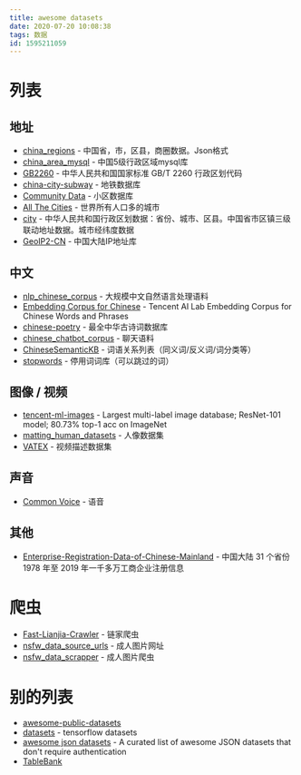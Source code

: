 ```yaml
---
title: awesome datasets
date: 2020-07-20 10:08:38
tags: 数据
id: 1595211059
---
```

# 列表
## 地址
- [china_regions](https://github.com/kzgame/china_regions) - 中国省，市，区县，商圈数据。Json格式
- [china_area_mysql](https://github.com/kakuilan/china_area_mysql) - 中国5级行政区域mysql库
- [GB2260](https://github.com/cn/GB2260) - 中华人民共和国国家标准 GB/T 2260 行政区划代码
- [china-city-subway](https://github.com/Seaony/china-city-subway) - 地铁数据库
- [Community Data](https://github.com/phpxiebin/Community-Data) - 小区数据库
- [All The Cities](https://github.com/zeke/all-the-cities) - 世界所有人口多的城市
- [city](https://github.com/pfinal/city) - 中华人民共和国行政区划数据：省份、城市、区县。中国省市区镇三级联动地址数据。城市经纬度数据
- [GeoIP2-CN](https://github.com/Hackl0us/GeoIP2-CN) - 中国大陆IP地址库

## 中文
- [nlp_chinese_corpus](https://github.com/brightmart/nlp_chinese_corpus) - 大规模中文自然语言处理语料
- [Embedding Corpus for Chinese](https://ai.tencent.com/ailab/nlp/embedding.html) - Tencent AI Lab Embedding Corpus for Chinese Words and Phrases
- [chinese-poetry](https://github.com/chinese-poetry/chinese-poetry) - 最全中华古诗词数据库
- [chinese_chatbot_corpus](https://github.com/codemayq/chinese_chatbot_corpus) - 聊天语料
- [ChineseSemanticKB](https://github.com/liuhuanyong/ChineseSemanticKB) - 词语关系列表（同义词/反义词/词分类等）
- [stopwords](https://github.com/goto456/stopwords) - 停用词词库（可以跳过的词）

## 图像 / 视频
- [tencent-ml-images](https://github.com/Tencent/tencent-ml-images) - Largest multi-label image database; ResNet-101 model; 80.73% top-1 acc on ImageNet
- [matting_human_datasets](https://github.com/aisegmentcn/matting_human_datasets) - 人像数据集
- [VATEX](http://vatex.org/main/index.html) - 视频描述数据集

## 声音
- [Common Voice](https://voice.mozilla.org/zh-CN/datasets) - 语音

## 其他
- [Enterprise-Registration-Data-of-Chinese-Mainland](https://github.com/imhuster/Enterprise-Registration-Data-of-Chinese-Mainland) - 中国大陆 31 个省份1978 年至 2019 年一千多万工商企业注册信息

# 爬虫
- [Fast-Lianjia-Crawler](https://github.com/CaoZ/Fast-LianJia-Crawler) - 链家爬虫
- [nsfw_data_source_urls](https://github.com/EBazarov/nsfw_data_source_urls) - 成人图片网址
- [nsfw_data_scrapper](https://github.com/alexkimxyz/nsfw_data_scrapper) - 成人图片爬虫


# 别的列表
- [awesome-public-datasets](https://github.com/awesomedata/awesome-public-datasets)
- [datasets](https://github.com/tensorflow/datasets) - tensorflow datasets
- [awesome json datasets](https://github.com/jdorfman/awesome-json-datasets) - A curated list of awesome JSON datasets that don't require authentication
- [TableBank](https://github.com/doc-analysis/TableBank)